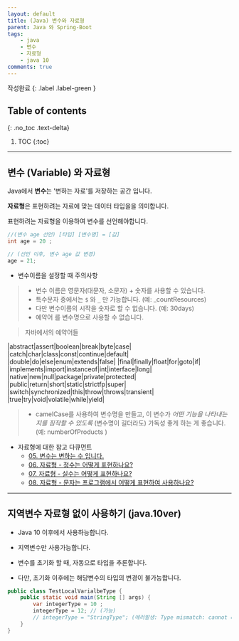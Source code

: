 ```yaml
---
layout: default
title: (Java) 변수와 자료형
parent: Java 와 Spring-Boot
tags:
    - java
    - 변수
    - 자료형
    - java 10
comments: true
---
```



작성완료
{: .label .label-green }


## Table of contents
{: .no_toc .text-delta}

1. TOC
{:toc}

---

## 변수 (Variable) 와 자료형

Java에서 **변수**는 '변하는 자료'를 저장하는 공간 입니다.

**자료형**은 표현하려는 자료에 맞는 데이터 타입을을 의미합니다.

표현하려는 자료형을 이용하여 변수를 선언해야합니다.


```java
//(변수 age 선언) [타입] [변수명] = [값]
int age = 20 ;

// (선언 이후, 변수 age 값 변경)
age = 21;
```

- 변수이름을 설정할 때 주의사항

> - 변수 이름은 영문자(대문자, 소문자) + 숫자를 사용할 수  있습니다. 
> - 특수문자 중에서는 `$` 와 `_` 만 가능합니다. (예: _countResources)
> - 다만 변수이름의 시작을 숫자로 할 수 없습니다. (예: 30days)
> - 예약어 를 변수명으로 사용할 수 없습니다.

> 자바에서의 예약어들
> 
|abstract|assert|boolean|break|byte|case|
|catch|char|class|const|continue|default|
|double|do|else|enum|extends|false|
|final|finally|float|for|goto|if|
|implements|import|instanceof|int|interface|long|
|native|new|null|package|private|protected|
|public|return|short|static|strictfp|super|
|switch|synchronized|this|throw|throws|transient|
|true|try|void|volatile|while|yield|


> - camelCase를 사용하여 변수명을 만들고, 이 변수가 *어떤 기능을 나타내는지를 짐작할 수 있도록* (변수명이 길더라도) 가독성 좋게 하는 게 좋습니다. (예: numberOfProducts )


- 자료형에 대한 참고 다큐먼트
  - [05. 변수는 변하는 수 입니다.](https://gitlab.com/easyspubjava/javacoursework/-/tree/master/Chapter1/01-05)
  - [06. 자료형 - 정수는 어떻게 표현하나요?](https://gitlab.com/easyspubjava/javacoursework/-/tree/master/Chapter1/01-06)
  - [07. 자료형 - 실수는 어떻게 표현하나요?](https://gitlab.com/easyspubjava/javacoursework/-/blob/master/Chapter1/01-07/README.md)
  - [08. 자료형 - 문자는 프로그램에서 어떻게 표현하여 사용하나요?](https://gitlab.com/easyspubjava/javacoursework/-/blob/master/Chapter1/01-08/README.md)

---

## 지역변수 자료형 없이 사용하기 (java.10ver)

- Java 10 이후에서 사용하능합니다.

- 지역변수만 사용가능합니다.
- 변수를 초기화 할 때, 자동으로 타입을 추론합니다.
- 다만, 초기화 이후에는 해당변수의 타입의 변경이 불가능합니다.



```java
public class TestLocalVarialbeType {
    public static void main(String [] args) {
        var integerType = 10 ;
        integerType = 12; // (가능)
        // integerType = "StringType"; (에러발생: Type mismatch: cannot convert from String to int)
    }
}
```
